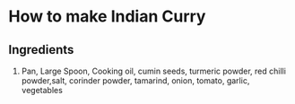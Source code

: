 # How to make Indian Curry
## Ingredients
1. Pan, Large Spoon, Cooking oil, cumin seeds, turmeric powder, red chilli powder,salt, corinder powder, tamarind, onion, tomato, garlic, vegetables

